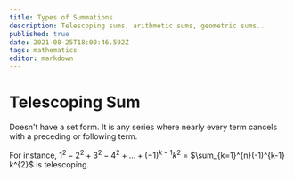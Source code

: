 ```yaml
---
title: Types of Summations
description: Telescoping sums, arithmetic sums, geometric sums.. 
published: true
date: 2021-08-25T18:00:46.592Z
tags: mathematics
editor: markdown
---
```


# Telescoping Sum
Doesn't have a set form. It is any series where nearly every term cancels with a preceding or following term. 

For instance, $1^{2}-2^{2}+3^{2}-4^{2}+\ldots+(-1)^{k-1} k^{2}$ = $\sum_{k=1}^{n}(-1)^{k-1} k^{2}$ is telescoping.

